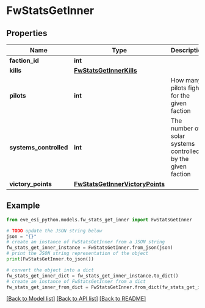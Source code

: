 # FwStatsGetInner


## Properties

Name | Type | Description | Notes
------------ | ------------- | ------------- | -------------
**faction_id** | **int** |  | 
**kills** | [**FwStatsGetInnerKills**](FwStatsGetInnerKills.md) |  | 
**pilots** | **int** | How many pilots fight for the given faction | 
**systems_controlled** | **int** | The number of solar systems controlled by the given faction | 
**victory_points** | [**FwStatsGetInnerVictoryPoints**](FwStatsGetInnerVictoryPoints.md) |  | 

## Example

```python
from eve_esi_python.models.fw_stats_get_inner import FwStatsGetInner

# TODO update the JSON string below
json = "{}"
# create an instance of FwStatsGetInner from a JSON string
fw_stats_get_inner_instance = FwStatsGetInner.from_json(json)
# print the JSON string representation of the object
print(FwStatsGetInner.to_json())

# convert the object into a dict
fw_stats_get_inner_dict = fw_stats_get_inner_instance.to_dict()
# create an instance of FwStatsGetInner from a dict
fw_stats_get_inner_from_dict = FwStatsGetInner.from_dict(fw_stats_get_inner_dict)
```
[[Back to Model list]](../README.md#documentation-for-models) [[Back to API list]](../README.md#documentation-for-api-endpoints) [[Back to README]](../README.md)


